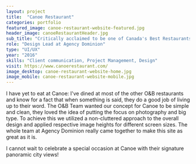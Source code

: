 ```yaml
---
layout: project
title:  "Canoe Restaurant"
categories: portfolio
featured_image: canoe-restaurant-website-featured.jpg
header_image: canoeRestaurantHeader.jpg
sub_title: "Critically acclaimed to be one of Canada's Best Restaurants"
role: "Design Lead at Agency Dominion"
type: "UI/UX"
year: "2016"
skills: "Client communication, Project Management, Design"
visit: https://www.canoerestaurant.com/
image_desktop: canoe-restaurant-website-home.jpg
image_mobile: canoe-restaurant-website-mobile.jpg
---
```


I have yet to eat at Canoe: I've dined at most of the other O&B restaurants
and know for a fact that when something is said, they do a good job of living up
to their word. The O&B Team wanted our concept for Canoe to be simple and clean,
they loved the idea of putting the focus on photography and big type. To achieve this we
utilized a non-cluttered approach to the overall design and applied respective image
heights for different screen sizes. The whole team at Agency Dominion really came
together to make this site as great as it is.

I cannot wait to celebrate a special occasion at Canoe with their signature
panoramic city views!

